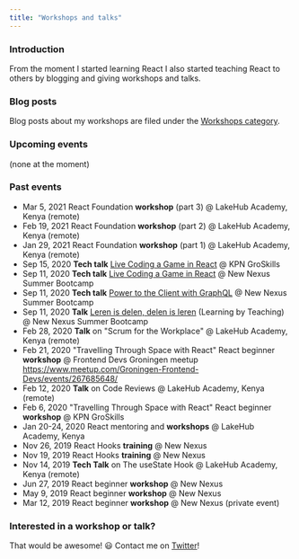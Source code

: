 ```yaml
---
title: "Workshops and talks"
---
```


### Introduction

From the moment I started learning React I also started teaching React to others by blogging and giving workshops and talks.

### Blog posts

Blog posts about my workshops are filed under the [Workshops category].

### Upcoming events

(none at the moment)

### Past events

- Mar 5, 2021 React Foundation **workshop** (part 3) @ LakeHub Academy, Kenya (remote)
- Feb 19, 2021 React Foundation **workshop** (part 2) @ LakeHub Academy, Kenya (remote)
- Jan 29, 2021 React Foundation **workshop** (part 1) @ LakeHub Academy, Kenya (remote)
- Sep 15, 2020 **Tech talk** [Live Coding a Game in React] @ KPN GroSkills
- Sep 11, 2020 **Tech talk** [Live Coding a Game in React] @ New Nexus Summer Bootcamp
- Sep 11, 2020 **Tech talk** [Power to the Client with GraphQL] @ New Nexus Summer Bootcamp
- Sep 11, 2020 **Talk** [Leren is delen, delen is leren] (Learning by Teaching) @ New Nexus Summer Bootcamp
- Feb 28, 2020 **Talk** on "Scrum for the Workplace" @ LakeHub Academy, Kenya (remote)
- Feb 21, 2020 "Travelling Through Space with React"
  React beginner **workshop** @ Frontend Devs Groningen meetup
  https://www.meetup.com/Groningen-Frontend-Devs/events/267685648/
- Feb 12, 2020 **Talk** on Code Reviews @ LakeHub Academy, Kenya (remote)
- Feb 6, 2020 "Travelling Through Space with React"
  React beginner **workshop** @ KPN GroSkills
- Jan 20-24, 2020 React mentoring and **workshops** @ LakeHub Academy, Kenya
- Nov 26, 2019 React Hooks **training** @ New Nexus
- Nov 19, 2019 React Hooks **training** @ New Nexus
- Nov 14, 2019 **Tech Talk** on The useState Hook @ LakeHub Academy, Kenya (remote)
- Jun 27, 2019 React beginner **workshop** @ New Nexus
- May 9, 2019 React beginner **workshop** @ New Nexus
- Mar 12, 2019 React beginner **workshop** @ New Nexus (private event)

### Interested in a workshop or talk?

That would be awesome! 😃 Contact me on [Twitter]!

[live coding a game in react]: https://newnexus.nl/webinar/live-coding-a-game-in-react/
[leren is delen, delen is leren]: https://newnexus.nl/webinar/leren-is-delen-delen-is-leren/
[power to the client with graphql]: https://newnexus.nl/webinar/power-to-the-client-with-graphql/
[workshops category]: categories/workshops
[twitter]: https://twitter.com/bouwe
